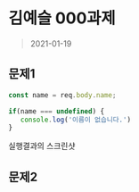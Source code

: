 # 김예슬 000과제 

> 2021-01-19

## 문제1 

```javascript
const name = req.body.name;

if(name === undefined) {
   console.log('이름이 없습니다.')
}
```

실행결과의 스크린샷


## 문제2 